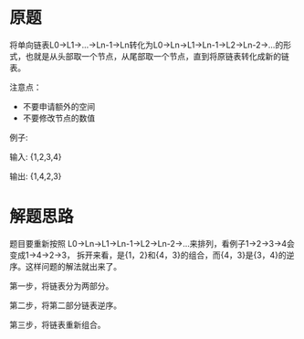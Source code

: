 # 原题
将单向链表L0→L1→…→Ln-1→Ln转化为L0→Ln→L1→Ln-1→L2→Ln-2→…的形式，也就是从头部取一个节点，从尾部取一个节点，直到将原链表转化成新的链表。

注意点：

  - 不要申请额外的空间
  - 不要修改节点的数值

例子:

输入: {1,2,3,4}

输出: {1,4,2,3}

# 解题思路
题目要重新按照 L0→Ln→L1→Ln-1→L2→Ln-2→…来排列，看例子1->2->3->4会变成1->4->2->3，
拆开来看，是{1，2}和{4，3}的组合，而{4，3}是{3，4}的逆序。这样问题的解法就出来了。

第一步，将链表分为两部分。

第二步，将第二部分链表逆序。

第三步，将链表重新组合。
